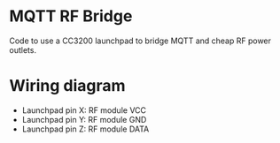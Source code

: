 MQTT RF Bridge
==============

Code to use a CC3200 launchpad to bridge MQTT and cheap RF power outlets.


# Wiring diagram
- Launchpad pin X: RF module VCC
- Launchpad pin Y: RF module GND
- Launchpad pin Z: RF module DATA
